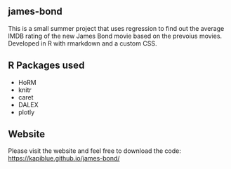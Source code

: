 ## james-bond

This is a small summer project that uses regression to find out the average IMDB rating of the new James Bond movie based on the prevoius movies. Developed in R with rmarkdown and a custom CSS.

## R Packages used

* HoRM
* knitr
* caret
* DALEX
* plotly

## Website

Please visit the website and feel free to download the code: https://kapiblue.github.io/james-bond/